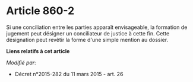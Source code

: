 # Article 860-2

Si une conciliation entre les parties apparaît envisageable, la formation de jugement peut        désigner un conciliateur de
justice à cette fin. Cette désignation peut revêtir la forme d'une simple mention au dossier.

**Liens relatifs à cet article**

_Modifié par_:

  - Décret n°2015-282 du 11 mars 2015 - art. 26
